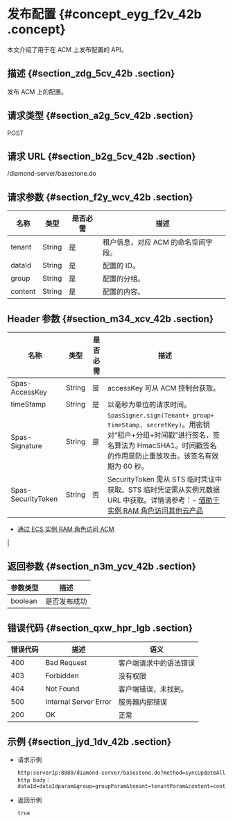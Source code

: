 # 发布配置 {#concept_eyg_f2v_42b .concept}

本文介绍了用于在 ACM 上发布配置的 API。

## 描述 {#section_zdg_5cv_42b .section}

发布 ACM 上的配置。

## 请求类型 {#section_a2g_5cv_42b .section}

POST

## 请求 URL {#section_b2g_5cv_42b .section}

/diamond-server/basestone.do

## 请求参数 {#section_f2y_wcv_42b .section}

|名称|类型|是否必需|描述|
|--|--|----|--|
|tenant|String|是|租户信息，对应 ACM 的命名空间字段。|
|dataId|String|是|配置的 ID。|
|group|String|是|配置的分组。|
|content|String|是|配置的内容。|

## Header 参数 {#section_m34_xcv_42b .section}

|名称|类型|是否必需|描述|
|--|--|----|--|
|Spas-AccessKey|String|是|accessKey 可从 ACM 控制台获取。|
|timeStamp|String|是|以毫秒为单位的请求时间。|
|Spas-Signature|String|是|`SpasSigner.sign(Tenant+ group+ timeStamp, secretKey)`。用密钥对“租户+分组+时间戳”进行签名，签名算法为 HmacSHA1。时间戳签名的作用是防止重放攻击。该签名有效期为 60 秒。|
|Spas-SecurityToken|String|否|SecurityToken 需从 STS 临时凭证中获取。STS 临时凭证需从实例元数据 URL 中获取。详情请参考：-   [借助于实例 RAM 角色访问其他云产品](https://www.alibabacloud.com/help/doc-detail/54579.htm)
-   [通过 ECS 实例 RAM 角色访问 ACM](https://www.alibabacloud.com/help/doc-detail/72013.htm)

|

## 返回参数 {#section_n3m_ycv_42b .section}

|参数类型|描述|
|----|--|
|boolean|是否发布成功|

## 错误代码 {#section_qxw_hpr_lgb .section}

|错误代码|描述|语义|
|----|--|--|
|400|Bad Request|客户端请求中的语法错误|
|403|Forbidden|没有权限|
|404|Not Found|客户端错误，未找到。|
|500|Internal Server Error|服务器内部错误|
|200|OK|正常|

## 示例 {#section_jyd_1dv_42b .section}

-   请求示例

    ```
    http:serverIp:8080/diamond-server/basestone.do?method=syncUpdateAll
    http body：
    dataId=dataIdparam&group=groupParam&tenant=tenantParam&content=contentParam
    ```

-   返回示例

    ```
    true
    ```


